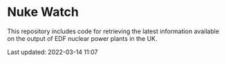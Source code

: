 # Nuke Watch

This repository includes code for retrieving the latest information available on the output of EDF nuclear power plants in the UK.

Last updated: 2022-03-14 11:07